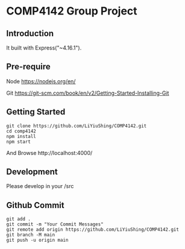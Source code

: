 # COMP4142 Group Project

## Introduction

It built with Express("~4.16.1").

## Pre-require
Node
https://nodejs.org/en/

Git
https://git-scm.com/book/en/v2/Getting-Started-Installing-Git


## Getting Started

```
git clone https://github.com/LiYiuShing/COMP4142.git
cd comp4142
npm install
npm start
```

And Browse http://localhost:4000/

## Development
Please develop in your /src

## Github Commit

```
git add .
git commit -m "Your Commit Messages"
git remote add origin https://github.com/LiYiuShing/COMP4142.git
git branch -M main
git push -u origin main
```